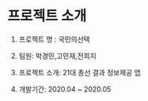 # 프로젝트 소개

1. 프로젝트 명 : 국민의선택

2. 팀원: 박경민,고민재,전희지

3. 프로젝트 소개: 21대 총선 결과 정보제공 앱

4. 개발기간: 2020.04 ~ 2020.05
